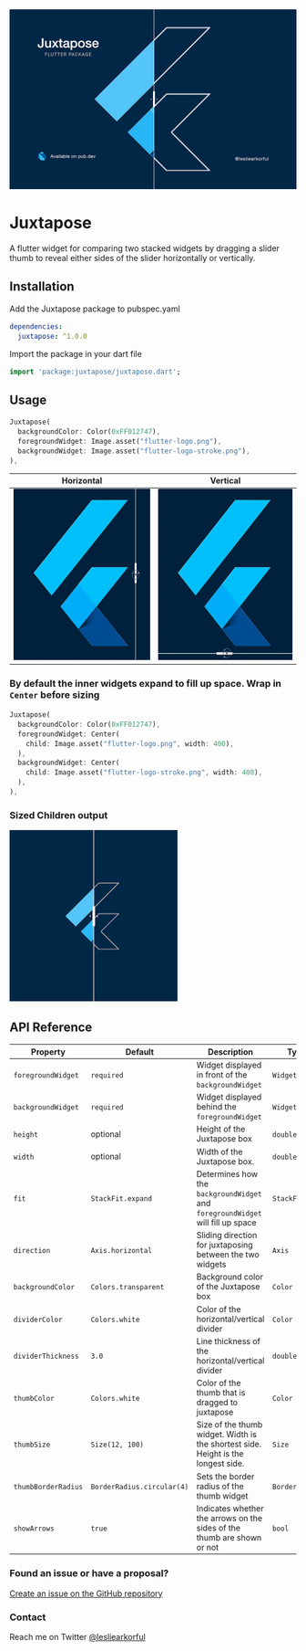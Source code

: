 <img src="assets/juxtapose_banner.jpg"/>

# Juxtapose

A flutter widget for comparing two stacked widgets by dragging a slider thumb to
reveal either sides of the slider horizontally or vertically.


## Installation

Add the Juxtapose package to pubspec.yaml
```yaml
dependencies:
  juxtapose: ^1.0.0
```

Import the package in your dart file
```dart
import 'package:juxtapose/juxtapose.dart';
```

## Usage
```dart
Juxtapose(
  backgroundColor: Color(0xFF012747),
  foregroundWidget: Image.asset("flutter-logo.png"),
  backgroundWidget: Image.asset("flutter-logo-stroke.png"),
),
```

| Horizontal | Vertical |
|---|---|
|<img src="assets/horizontal.gif" height=300>|<img src="assets/vertical.gif" height=300>


### By default the inner widgets expand to fill up space. Wrap in `Center` before sizing
```dart
Juxtapose(
  backgroundColor: Color(0xFF012747),
  foregroundWidget: Center(
    child: Image.asset("flutter-logo.png", width: 400),
  ),
  backgroundWidget: Center(
    child: Image.asset("flutter-logo-stroke.png", width: 400),
  ),
),
```

### Sized Children output

<img src="assets/sized_children.png" height=300>

## API Reference

| Property | Default | Description | Type |
|---|---|---|---|
|`foregroundWidget`|`required`|Widget displayed in front of the `backgroundWidget`|`Widget`
|`backgroundWidget`|`required`|Widget displayed behind the `foregroundWidget`|`Widget`
|`height`|optional|Height of the Juxtapose box|`double`
|`width`|optional| Width of the Juxtapose box.|`double`
|`fit`|`StackFit.expand`|Determines how the `backgroundWidget` and `foregroundWidget` will fill up space|`StackFit`
|`direction`|`Axis.horizontal`|Sliding direction for juxtaposing between the two widgets|`Axis`
|`backgroundColor`|`Colors.transparent`|Background color of the Juxtapose box|`Color`
|`dividerColor`|`Colors.white`|Color of the horizontal/vertical divider|`Color`
|`dividerThickness`|`3.0`|Line thickness of the horizontal/vertical divider|`double`
|`thumbColor`|`Colors.white`|Color of the thumb that is dragged to juxtapose|`Color`
|`thumbSize`|`Size(12, 100)`|Size of the thumb widget. Width is the shortest side. Height is the longest side.|`Size`
|`thumbBorderRadius`|`BorderRadius.circular(4)`|Sets the border radius of the thumb widget|`BorderRadius`
|`showArrows`|`true`|Indicates whether the arrows on the sides of the thumb are shown or not|`bool`


### Found an issue or have a proposal?
[Create an issue on the GitHub repository](https://github.com/lesliearkorful/juxtapose/issues/new)

### Contact
Reach me on Twitter [@lesliearkorful](https://twitter.com/lesliearkorful)